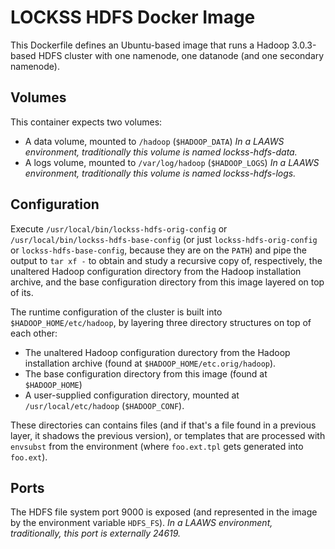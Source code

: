 # LOCKSS HDFS Docker Image

This Dockerfile defines an Ubuntu-based image that runs a Hadoop 3.0.3-based HDFS cluster with one namenode, one datanode (and one secondary namenode).

## Volumes

This container expects two volumes:

*   A data volume, mounted to `/hadoop` (`$HADOOP_DATA`) *In a LAAWS environment, traditionally this volume is named lockss-hdfs-data.*
*   A logs volume, mounted to `/var/log/hadoop` (`$HADOOP_LOGS`) *In a LAAWS environment, traditionally this volume is named lockss-hdfs-logs.*

## Configuration

Execute `/usr/local/bin/lockss-hdfs-orig-config` or `/usr/local/bin/lockss-hdfs-base-config` (or just `lockss-hdfs-orig-config` or `lockss-hdfs-base-config`, because they are on the `PATH`) and pipe the output to `tar xf -` to obtain and study a recursive copy of, respectively, the unaltered Hadoop configuration directory from the Hadoop installation archive, and the base configuration directory from this image layered on top of its.

The runtime configuration of the cluster is built into `$HADOOP_HOME/etc/hadoop`, by layering three directory structures on top of each other:

*   The unaltered Hadoop configuration durectory from the Hadoop installation archive (found at `$HADOOP_HOME/etc.orig/hadoop`).
*   The base configuration directory from this image (found at `$HADOOP_HOME`)
*   A user-supplied configuration directory, mounted at `/usr/local/etc/hadoop` (`$HADOOP_CONF`).

These directories can contains files (and if that's a file found in a previous layer, it shadows the previous version), or templates that are processed with `envsubst` from the environment (where `foo.ext.tpl` gets generated into `foo.ext`).

## Ports

The HDFS file system port 9000 is exposed (and represented in the image by the environment variable `HDFS_FS`). *In a LAAWS environment, traditionally, this port is externally 24619.*
